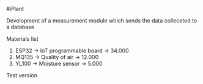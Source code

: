 #iPlant

Development of a measurement module which sends the data colleceted to a database

Materials list

1. ESP32 -> IoT programmable board -> 34.000
2. MQ135 -> Quality of air -> 12.000
3. YL100 -> Moisture sensor -> 5.000

Test version
